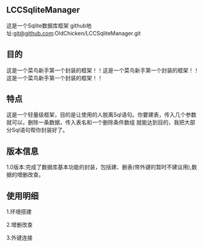 ## LCCSqliteManager
这是一个Sqlite数据库框架
github地址:git@github.com:OldChicken/LCCSqliteManager.git

## 目的
这是一个菜鸟新手第一个封装的框架！！这是一个菜鸟新手第一个封装的框架！！这是一个菜鸟新手第一个封装的框架！！

## 特点
这是一个轻量级框架，目的是让使用的人脱离Sql语句。你要建表，传入几个参数就可以，删除一条数据，传入表名和一个删除条件数组
就能达到目的，我把大部分Sql语句帮你封装好了。

## 版本信息
1.0版本:完成了数据库基本功能的封装，包括建、删表(带外键的暂时不建议用),数据的增删改查。

## 使用明细
1.环境搭建

2.增删改查

3.外键连接

